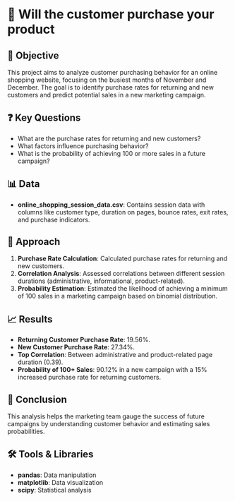 # 🛒 Will the customer purchase your product

## 📝 Objective
This project aims to analyze customer purchasing behavior for an online shopping website, focusing on the busiest months of November and December. The goal is to identify purchase rates for returning and new customers and predict potential sales in a new marketing campaign.

## ❓ Key Questions
- What are the purchase rates for returning and new customers?
- What factors influence purchasing behavior?
- What is the probability of achieving 100 or more sales in a future campaign?

## 📊 Data
- **online_shopping_session_data.csv**: Contains session data with columns like customer type, duration on pages, bounce rates, exit rates, and purchase indicators.

## 🧠 Approach
1. **Purchase Rate Calculation**: Calculated purchase rates for returning and new customers.
2. **Correlation Analysis**: Assessed correlations between different session durations (administrative, informational, product-related).
3. **Probability Estimation**: Estimated the likelihood of achieving a minimum of 100 sales in a marketing campaign based on binomial distribution.

## 📈 Results
- **Returning Customer Purchase Rate**: 19.56%.
- **New Customer Purchase Rate**: 27.34%.
- **Top Correlation**: Between administrative and product-related page duration (0.39).
- **Probability of 100+ Sales**: 90.12% in a new campaign with a 15% increased purchase rate for returning customers.

## 🚀 Conclusion
This analysis helps the marketing team gauge the success of future campaigns by understanding customer behavior and estimating sales probabilities.

## 🛠️ Tools & Libraries
- **pandas**: Data manipulation
- **matplotlib**: Data visualization
- **scipy**: Statistical analysis
